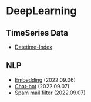 # DeepLearning
## TimeSeries Data
- [Datetime-Index](https://github.com/jo-soobin/DeepLearning/blob/master/TimeSeries/00-Datetime-Index.ipynb)
## NLP
- [Embedding](https://github.com/jo-soobin/DeepLearning/blob/master/NLP/Embedding/%EB%84%A4%EC%9D%B4%EB%B2%84%20%EC%98%81%ED%99%94%20%EB%A6%AC%EB%B7%B0%20%EA%B0%90%EC%84%B1%EB%B6%84%EC%84%9D.ipynb) (2022.09.06)
- [Chat-bot](https://github.com/jo-soobin/DeepLearning/blob/master/NLP/chat%20bot/Seq2Seq%20Chatbot.ipynb) (2022.09.07)
- [Spam mail filter](https://github.com/jo-soobin/DeepLearning/blob/master/NLP/Spam%20mail/SpamDetection.ipynb) (2022.09.07)